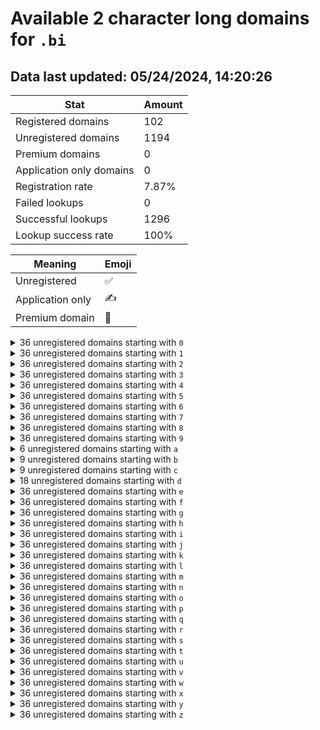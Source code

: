 # Available 2 character long domains for `.bi`

## Data last updated: 05/24/2024, 14:20:26

|Stat|Amount|
|--|--|
|Registered domains|102|
|Unregistered domains|1194|
|Premium domains|0|
|Application only domains|0|
|Registration rate|7.87%|
|Failed lookups|0|
|Successful lookups|1296|
|Lookup success rate|100%|


|Meaning|Emoji|
|--|--|
|Unregistered|:white_check_mark:|
|Application only|:writing_hand:|
|Premium domain|:gem:|

<details>
<summary>36 unregistered domains starting with <bold><code>0</code></bold></summary>

|Type|Domain|
|--|--|
|:white_check_mark:|`00.bi`|
|:white_check_mark:|`01.bi`|
|:white_check_mark:|`02.bi`|
|:white_check_mark:|`03.bi`|
|:white_check_mark:|`04.bi`|
|:white_check_mark:|`05.bi`|
|:white_check_mark:|`06.bi`|
|:white_check_mark:|`07.bi`|
|:white_check_mark:|`08.bi`|
|:white_check_mark:|`09.bi`|
|:white_check_mark:|`0a.bi`|
|:white_check_mark:|`0b.bi`|
|:white_check_mark:|`0c.bi`|
|:white_check_mark:|`0d.bi`|
|:white_check_mark:|`0e.bi`|
|:white_check_mark:|`0f.bi`|
|:white_check_mark:|`0g.bi`|
|:white_check_mark:|`0h.bi`|
|:white_check_mark:|`0i.bi`|
|:white_check_mark:|`0j.bi`|
|:white_check_mark:|`0k.bi`|
|:white_check_mark:|`0l.bi`|
|:white_check_mark:|`0m.bi`|
|:white_check_mark:|`0n.bi`|
|:white_check_mark:|`0o.bi`|
|:white_check_mark:|`0p.bi`|
|:white_check_mark:|`0q.bi`|
|:white_check_mark:|`0r.bi`|
|:white_check_mark:|`0s.bi`|
|:white_check_mark:|`0t.bi`|
|:white_check_mark:|`0u.bi`|
|:white_check_mark:|`0v.bi`|
|:white_check_mark:|`0w.bi`|
|:white_check_mark:|`0x.bi`|
|:white_check_mark:|`0y.bi`|
|:white_check_mark:|`0z.bi`|
</details>
<details>
<summary>36 unregistered domains starting with <bold><code>1</code></bold></summary>

|Type|Domain|
|--|--|
|:white_check_mark:|`10.bi`|
|:white_check_mark:|`11.bi`|
|:white_check_mark:|`12.bi`|
|:white_check_mark:|`13.bi`|
|:white_check_mark:|`14.bi`|
|:white_check_mark:|`15.bi`|
|:white_check_mark:|`16.bi`|
|:white_check_mark:|`17.bi`|
|:white_check_mark:|`18.bi`|
|:white_check_mark:|`19.bi`|
|:white_check_mark:|`1a.bi`|
|:white_check_mark:|`1b.bi`|
|:white_check_mark:|`1c.bi`|
|:white_check_mark:|`1d.bi`|
|:white_check_mark:|`1e.bi`|
|:white_check_mark:|`1f.bi`|
|:white_check_mark:|`1g.bi`|
|:white_check_mark:|`1h.bi`|
|:white_check_mark:|`1i.bi`|
|:white_check_mark:|`1j.bi`|
|:white_check_mark:|`1k.bi`|
|:white_check_mark:|`1l.bi`|
|:white_check_mark:|`1m.bi`|
|:white_check_mark:|`1n.bi`|
|:white_check_mark:|`1o.bi`|
|:white_check_mark:|`1p.bi`|
|:white_check_mark:|`1q.bi`|
|:white_check_mark:|`1r.bi`|
|:white_check_mark:|`1s.bi`|
|:white_check_mark:|`1t.bi`|
|:white_check_mark:|`1u.bi`|
|:white_check_mark:|`1v.bi`|
|:white_check_mark:|`1w.bi`|
|:white_check_mark:|`1x.bi`|
|:white_check_mark:|`1y.bi`|
|:white_check_mark:|`1z.bi`|
</details>
<details>
<summary>36 unregistered domains starting with <bold><code>2</code></bold></summary>

|Type|Domain|
|--|--|
|:white_check_mark:|`20.bi`|
|:white_check_mark:|`21.bi`|
|:white_check_mark:|`22.bi`|
|:white_check_mark:|`23.bi`|
|:white_check_mark:|`24.bi`|
|:white_check_mark:|`25.bi`|
|:white_check_mark:|`26.bi`|
|:white_check_mark:|`27.bi`|
|:white_check_mark:|`28.bi`|
|:white_check_mark:|`29.bi`|
|:white_check_mark:|`2a.bi`|
|:white_check_mark:|`2b.bi`|
|:white_check_mark:|`2c.bi`|
|:white_check_mark:|`2d.bi`|
|:white_check_mark:|`2e.bi`|
|:white_check_mark:|`2f.bi`|
|:white_check_mark:|`2g.bi`|
|:white_check_mark:|`2h.bi`|
|:white_check_mark:|`2i.bi`|
|:white_check_mark:|`2j.bi`|
|:white_check_mark:|`2k.bi`|
|:white_check_mark:|`2l.bi`|
|:white_check_mark:|`2m.bi`|
|:white_check_mark:|`2n.bi`|
|:white_check_mark:|`2o.bi`|
|:white_check_mark:|`2p.bi`|
|:white_check_mark:|`2q.bi`|
|:white_check_mark:|`2r.bi`|
|:white_check_mark:|`2s.bi`|
|:white_check_mark:|`2t.bi`|
|:white_check_mark:|`2u.bi`|
|:white_check_mark:|`2v.bi`|
|:white_check_mark:|`2w.bi`|
|:white_check_mark:|`2x.bi`|
|:white_check_mark:|`2y.bi`|
|:white_check_mark:|`2z.bi`|
</details>
<details>
<summary>36 unregistered domains starting with <bold><code>3</code></bold></summary>

|Type|Domain|
|--|--|
|:white_check_mark:|`30.bi`|
|:white_check_mark:|`31.bi`|
|:white_check_mark:|`32.bi`|
|:white_check_mark:|`33.bi`|
|:white_check_mark:|`34.bi`|
|:white_check_mark:|`35.bi`|
|:white_check_mark:|`36.bi`|
|:white_check_mark:|`37.bi`|
|:white_check_mark:|`38.bi`|
|:white_check_mark:|`39.bi`|
|:white_check_mark:|`3a.bi`|
|:white_check_mark:|`3b.bi`|
|:white_check_mark:|`3c.bi`|
|:white_check_mark:|`3d.bi`|
|:white_check_mark:|`3e.bi`|
|:white_check_mark:|`3f.bi`|
|:white_check_mark:|`3g.bi`|
|:white_check_mark:|`3h.bi`|
|:white_check_mark:|`3i.bi`|
|:white_check_mark:|`3j.bi`|
|:white_check_mark:|`3k.bi`|
|:white_check_mark:|`3l.bi`|
|:white_check_mark:|`3m.bi`|
|:white_check_mark:|`3n.bi`|
|:white_check_mark:|`3o.bi`|
|:white_check_mark:|`3p.bi`|
|:white_check_mark:|`3q.bi`|
|:white_check_mark:|`3r.bi`|
|:white_check_mark:|`3s.bi`|
|:white_check_mark:|`3t.bi`|
|:white_check_mark:|`3u.bi`|
|:white_check_mark:|`3v.bi`|
|:white_check_mark:|`3w.bi`|
|:white_check_mark:|`3x.bi`|
|:white_check_mark:|`3y.bi`|
|:white_check_mark:|`3z.bi`|
</details>
<details>
<summary>36 unregistered domains starting with <bold><code>4</code></bold></summary>

|Type|Domain|
|--|--|
|:white_check_mark:|`40.bi`|
|:white_check_mark:|`41.bi`|
|:white_check_mark:|`42.bi`|
|:white_check_mark:|`43.bi`|
|:white_check_mark:|`44.bi`|
|:white_check_mark:|`45.bi`|
|:white_check_mark:|`46.bi`|
|:white_check_mark:|`47.bi`|
|:white_check_mark:|`48.bi`|
|:white_check_mark:|`49.bi`|
|:white_check_mark:|`4a.bi`|
|:white_check_mark:|`4b.bi`|
|:white_check_mark:|`4c.bi`|
|:white_check_mark:|`4d.bi`|
|:white_check_mark:|`4e.bi`|
|:white_check_mark:|`4f.bi`|
|:white_check_mark:|`4g.bi`|
|:white_check_mark:|`4h.bi`|
|:white_check_mark:|`4i.bi`|
|:white_check_mark:|`4j.bi`|
|:white_check_mark:|`4k.bi`|
|:white_check_mark:|`4l.bi`|
|:white_check_mark:|`4m.bi`|
|:white_check_mark:|`4n.bi`|
|:white_check_mark:|`4o.bi`|
|:white_check_mark:|`4p.bi`|
|:white_check_mark:|`4q.bi`|
|:white_check_mark:|`4r.bi`|
|:white_check_mark:|`4s.bi`|
|:white_check_mark:|`4t.bi`|
|:white_check_mark:|`4u.bi`|
|:white_check_mark:|`4v.bi`|
|:white_check_mark:|`4w.bi`|
|:white_check_mark:|`4x.bi`|
|:white_check_mark:|`4y.bi`|
|:white_check_mark:|`4z.bi`|
</details>
<details>
<summary>36 unregistered domains starting with <bold><code>5</code></bold></summary>

|Type|Domain|
|--|--|
|:white_check_mark:|`50.bi`|
|:white_check_mark:|`51.bi`|
|:white_check_mark:|`52.bi`|
|:white_check_mark:|`53.bi`|
|:white_check_mark:|`54.bi`|
|:white_check_mark:|`55.bi`|
|:white_check_mark:|`56.bi`|
|:white_check_mark:|`57.bi`|
|:white_check_mark:|`58.bi`|
|:white_check_mark:|`59.bi`|
|:white_check_mark:|`5a.bi`|
|:white_check_mark:|`5b.bi`|
|:white_check_mark:|`5c.bi`|
|:white_check_mark:|`5d.bi`|
|:white_check_mark:|`5e.bi`|
|:white_check_mark:|`5f.bi`|
|:white_check_mark:|`5g.bi`|
|:white_check_mark:|`5h.bi`|
|:white_check_mark:|`5i.bi`|
|:white_check_mark:|`5j.bi`|
|:white_check_mark:|`5k.bi`|
|:white_check_mark:|`5l.bi`|
|:white_check_mark:|`5m.bi`|
|:white_check_mark:|`5n.bi`|
|:white_check_mark:|`5o.bi`|
|:white_check_mark:|`5p.bi`|
|:white_check_mark:|`5q.bi`|
|:white_check_mark:|`5r.bi`|
|:white_check_mark:|`5s.bi`|
|:white_check_mark:|`5t.bi`|
|:white_check_mark:|`5u.bi`|
|:white_check_mark:|`5v.bi`|
|:white_check_mark:|`5w.bi`|
|:white_check_mark:|`5x.bi`|
|:white_check_mark:|`5y.bi`|
|:white_check_mark:|`5z.bi`|
</details>
<details>
<summary>36 unregistered domains starting with <bold><code>6</code></bold></summary>

|Type|Domain|
|--|--|
|:white_check_mark:|`60.bi`|
|:white_check_mark:|`61.bi`|
|:white_check_mark:|`62.bi`|
|:white_check_mark:|`63.bi`|
|:white_check_mark:|`64.bi`|
|:white_check_mark:|`65.bi`|
|:white_check_mark:|`66.bi`|
|:white_check_mark:|`67.bi`|
|:white_check_mark:|`68.bi`|
|:white_check_mark:|`69.bi`|
|:white_check_mark:|`6a.bi`|
|:white_check_mark:|`6b.bi`|
|:white_check_mark:|`6c.bi`|
|:white_check_mark:|`6d.bi`|
|:white_check_mark:|`6e.bi`|
|:white_check_mark:|`6f.bi`|
|:white_check_mark:|`6g.bi`|
|:white_check_mark:|`6h.bi`|
|:white_check_mark:|`6i.bi`|
|:white_check_mark:|`6j.bi`|
|:white_check_mark:|`6k.bi`|
|:white_check_mark:|`6l.bi`|
|:white_check_mark:|`6m.bi`|
|:white_check_mark:|`6n.bi`|
|:white_check_mark:|`6o.bi`|
|:white_check_mark:|`6p.bi`|
|:white_check_mark:|`6q.bi`|
|:white_check_mark:|`6r.bi`|
|:white_check_mark:|`6s.bi`|
|:white_check_mark:|`6t.bi`|
|:white_check_mark:|`6u.bi`|
|:white_check_mark:|`6v.bi`|
|:white_check_mark:|`6w.bi`|
|:white_check_mark:|`6x.bi`|
|:white_check_mark:|`6y.bi`|
|:white_check_mark:|`6z.bi`|
</details>
<details>
<summary>36 unregistered domains starting with <bold><code>7</code></bold></summary>

|Type|Domain|
|--|--|
|:white_check_mark:|`70.bi`|
|:white_check_mark:|`71.bi`|
|:white_check_mark:|`72.bi`|
|:white_check_mark:|`73.bi`|
|:white_check_mark:|`74.bi`|
|:white_check_mark:|`75.bi`|
|:white_check_mark:|`76.bi`|
|:white_check_mark:|`77.bi`|
|:white_check_mark:|`78.bi`|
|:white_check_mark:|`79.bi`|
|:white_check_mark:|`7a.bi`|
|:white_check_mark:|`7b.bi`|
|:white_check_mark:|`7c.bi`|
|:white_check_mark:|`7d.bi`|
|:white_check_mark:|`7e.bi`|
|:white_check_mark:|`7f.bi`|
|:white_check_mark:|`7g.bi`|
|:white_check_mark:|`7h.bi`|
|:white_check_mark:|`7i.bi`|
|:white_check_mark:|`7j.bi`|
|:white_check_mark:|`7k.bi`|
|:white_check_mark:|`7l.bi`|
|:white_check_mark:|`7m.bi`|
|:white_check_mark:|`7n.bi`|
|:white_check_mark:|`7o.bi`|
|:white_check_mark:|`7p.bi`|
|:white_check_mark:|`7q.bi`|
|:white_check_mark:|`7r.bi`|
|:white_check_mark:|`7s.bi`|
|:white_check_mark:|`7t.bi`|
|:white_check_mark:|`7u.bi`|
|:white_check_mark:|`7v.bi`|
|:white_check_mark:|`7w.bi`|
|:white_check_mark:|`7x.bi`|
|:white_check_mark:|`7y.bi`|
|:white_check_mark:|`7z.bi`|
</details>
<details>
<summary>36 unregistered domains starting with <bold><code>8</code></bold></summary>

|Type|Domain|
|--|--|
|:white_check_mark:|`80.bi`|
|:white_check_mark:|`81.bi`|
|:white_check_mark:|`82.bi`|
|:white_check_mark:|`83.bi`|
|:white_check_mark:|`84.bi`|
|:white_check_mark:|`85.bi`|
|:white_check_mark:|`86.bi`|
|:white_check_mark:|`87.bi`|
|:white_check_mark:|`88.bi`|
|:white_check_mark:|`89.bi`|
|:white_check_mark:|`8a.bi`|
|:white_check_mark:|`8b.bi`|
|:white_check_mark:|`8c.bi`|
|:white_check_mark:|`8d.bi`|
|:white_check_mark:|`8e.bi`|
|:white_check_mark:|`8f.bi`|
|:white_check_mark:|`8g.bi`|
|:white_check_mark:|`8h.bi`|
|:white_check_mark:|`8i.bi`|
|:white_check_mark:|`8j.bi`|
|:white_check_mark:|`8k.bi`|
|:white_check_mark:|`8l.bi`|
|:white_check_mark:|`8m.bi`|
|:white_check_mark:|`8n.bi`|
|:white_check_mark:|`8o.bi`|
|:white_check_mark:|`8p.bi`|
|:white_check_mark:|`8q.bi`|
|:white_check_mark:|`8r.bi`|
|:white_check_mark:|`8s.bi`|
|:white_check_mark:|`8t.bi`|
|:white_check_mark:|`8u.bi`|
|:white_check_mark:|`8v.bi`|
|:white_check_mark:|`8w.bi`|
|:white_check_mark:|`8x.bi`|
|:white_check_mark:|`8y.bi`|
|:white_check_mark:|`8z.bi`|
</details>
<details>
<summary>36 unregistered domains starting with <bold><code>9</code></bold></summary>

|Type|Domain|
|--|--|
|:white_check_mark:|`90.bi`|
|:white_check_mark:|`91.bi`|
|:white_check_mark:|`92.bi`|
|:white_check_mark:|`93.bi`|
|:white_check_mark:|`94.bi`|
|:white_check_mark:|`95.bi`|
|:white_check_mark:|`96.bi`|
|:white_check_mark:|`97.bi`|
|:white_check_mark:|`98.bi`|
|:white_check_mark:|`99.bi`|
|:white_check_mark:|`9a.bi`|
|:white_check_mark:|`9b.bi`|
|:white_check_mark:|`9c.bi`|
|:white_check_mark:|`9d.bi`|
|:white_check_mark:|`9e.bi`|
|:white_check_mark:|`9f.bi`|
|:white_check_mark:|`9g.bi`|
|:white_check_mark:|`9h.bi`|
|:white_check_mark:|`9i.bi`|
|:white_check_mark:|`9j.bi`|
|:white_check_mark:|`9k.bi`|
|:white_check_mark:|`9l.bi`|
|:white_check_mark:|`9m.bi`|
|:white_check_mark:|`9n.bi`|
|:white_check_mark:|`9o.bi`|
|:white_check_mark:|`9p.bi`|
|:white_check_mark:|`9q.bi`|
|:white_check_mark:|`9r.bi`|
|:white_check_mark:|`9s.bi`|
|:white_check_mark:|`9t.bi`|
|:white_check_mark:|`9u.bi`|
|:white_check_mark:|`9v.bi`|
|:white_check_mark:|`9w.bi`|
|:white_check_mark:|`9x.bi`|
|:white_check_mark:|`9y.bi`|
|:white_check_mark:|`9z.bi`|
</details>
<details>
<summary>6 unregistered domains starting with <bold><code>a</code></bold></summary>

|Type|Domain|
|--|--|
|:white_check_mark:|`ad.bi`|
|:white_check_mark:|`ai.bi`|
|:white_check_mark:|`ap.bi`|
|:white_check_mark:|`ar.bi`|
|:white_check_mark:|`aw.bi`|
|:white_check_mark:|`az.bi`|
</details>
<details>
<summary>9 unregistered domains starting with <bold><code>b</code></bold></summary>

|Type|Domain|
|--|--|
|:white_check_mark:|`b0.bi`|
|:white_check_mark:|`b1.bi`|
|:white_check_mark:|`b2.bi`|
|:white_check_mark:|`b4.bi`|
|:white_check_mark:|`ba.bi`|
|:white_check_mark:|`bf.bi`|
|:white_check_mark:|`bi.bi`|
|:white_check_mark:|`bk.bi`|
|:white_check_mark:|`bm.bi`|
</details>
<details>
<summary>9 unregistered domains starting with <bold><code>c</code></bold></summary>

|Type|Domain|
|--|--|
|:white_check_mark:|`c3.bi`|
|:white_check_mark:|`c5.bi`|
|:white_check_mark:|`ca.bi`|
|:white_check_mark:|`cf.bi`|
|:white_check_mark:|`co.bi`|
|:white_check_mark:|`cp.bi`|
|:white_check_mark:|`cr.bi`|
|:white_check_mark:|`ct.bi`|
|:white_check_mark:|`cw.bi`|
</details>
<details>
<summary>18 unregistered domains starting with <bold><code>d</code></bold></summary>

|Type|Domain|
|--|--|
|:white_check_mark:|`d0.bi`|
|:white_check_mark:|`d1.bi`|
|:white_check_mark:|`d2.bi`|
|:white_check_mark:|`d3.bi`|
|:white_check_mark:|`d4.bi`|
|:white_check_mark:|`d5.bi`|
|:white_check_mark:|`d6.bi`|
|:white_check_mark:|`d7.bi`|
|:white_check_mark:|`d8.bi`|
|:white_check_mark:|`d9.bi`|
|:white_check_mark:|`df.bi`|
|:white_check_mark:|`dg.bi`|
|:white_check_mark:|`dm.bi`|
|:white_check_mark:|`dt.bi`|
|:white_check_mark:|`dw.bi`|
|:white_check_mark:|`dx.bi`|
|:white_check_mark:|`dy.bi`|
|:white_check_mark:|`dz.bi`|
</details>
<details>
<summary>36 unregistered domains starting with <bold><code>e</code></bold></summary>

|Type|Domain|
|--|--|
|:white_check_mark:|`e0.bi`|
|:white_check_mark:|`e1.bi`|
|:white_check_mark:|`e2.bi`|
|:white_check_mark:|`e3.bi`|
|:white_check_mark:|`e4.bi`|
|:white_check_mark:|`e5.bi`|
|:white_check_mark:|`e6.bi`|
|:white_check_mark:|`e7.bi`|
|:white_check_mark:|`e8.bi`|
|:white_check_mark:|`e9.bi`|
|:white_check_mark:|`ea.bi`|
|:white_check_mark:|`eb.bi`|
|:white_check_mark:|`ec.bi`|
|:white_check_mark:|`ed.bi`|
|:white_check_mark:|`ee.bi`|
|:white_check_mark:|`ef.bi`|
|:white_check_mark:|`eg.bi`|
|:white_check_mark:|`eh.bi`|
|:white_check_mark:|`ei.bi`|
|:white_check_mark:|`ej.bi`|
|:white_check_mark:|`ek.bi`|
|:white_check_mark:|`el.bi`|
|:white_check_mark:|`em.bi`|
|:white_check_mark:|`en.bi`|
|:white_check_mark:|`eo.bi`|
|:white_check_mark:|`ep.bi`|
|:white_check_mark:|`eq.bi`|
|:white_check_mark:|`er.bi`|
|:white_check_mark:|`es.bi`|
|:white_check_mark:|`et.bi`|
|:white_check_mark:|`eu.bi`|
|:white_check_mark:|`ev.bi`|
|:white_check_mark:|`ew.bi`|
|:white_check_mark:|`ex.bi`|
|:white_check_mark:|`ey.bi`|
|:white_check_mark:|`ez.bi`|
</details>
<details>
<summary>36 unregistered domains starting with <bold><code>f</code></bold></summary>

|Type|Domain|
|--|--|
|:white_check_mark:|`f0.bi`|
|:white_check_mark:|`f1.bi`|
|:white_check_mark:|`f2.bi`|
|:white_check_mark:|`f3.bi`|
|:white_check_mark:|`f4.bi`|
|:white_check_mark:|`f5.bi`|
|:white_check_mark:|`f6.bi`|
|:white_check_mark:|`f7.bi`|
|:white_check_mark:|`f8.bi`|
|:white_check_mark:|`f9.bi`|
|:white_check_mark:|`fa.bi`|
|:white_check_mark:|`fb.bi`|
|:white_check_mark:|`fc.bi`|
|:white_check_mark:|`fd.bi`|
|:white_check_mark:|`fe.bi`|
|:white_check_mark:|`ff.bi`|
|:white_check_mark:|`fg.bi`|
|:white_check_mark:|`fh.bi`|
|:white_check_mark:|`fi.bi`|
|:white_check_mark:|`fj.bi`|
|:white_check_mark:|`fk.bi`|
|:white_check_mark:|`fl.bi`|
|:white_check_mark:|`fm.bi`|
|:white_check_mark:|`fn.bi`|
|:white_check_mark:|`fo.bi`|
|:white_check_mark:|`fp.bi`|
|:white_check_mark:|`fq.bi`|
|:white_check_mark:|`fr.bi`|
|:white_check_mark:|`fs.bi`|
|:white_check_mark:|`ft.bi`|
|:white_check_mark:|`fu.bi`|
|:white_check_mark:|`fv.bi`|
|:white_check_mark:|`fw.bi`|
|:white_check_mark:|`fx.bi`|
|:white_check_mark:|`fy.bi`|
|:white_check_mark:|`fz.bi`|
</details>
<details>
<summary>36 unregistered domains starting with <bold><code>g</code></bold></summary>

|Type|Domain|
|--|--|
|:white_check_mark:|`g0.bi`|
|:white_check_mark:|`g1.bi`|
|:white_check_mark:|`g2.bi`|
|:white_check_mark:|`g3.bi`|
|:white_check_mark:|`g4.bi`|
|:white_check_mark:|`g5.bi`|
|:white_check_mark:|`g6.bi`|
|:white_check_mark:|`g7.bi`|
|:white_check_mark:|`g8.bi`|
|:white_check_mark:|`g9.bi`|
|:white_check_mark:|`ga.bi`|
|:white_check_mark:|`gb.bi`|
|:white_check_mark:|`gc.bi`|
|:white_check_mark:|`gd.bi`|
|:white_check_mark:|`ge.bi`|
|:white_check_mark:|`gf.bi`|
|:white_check_mark:|`gg.bi`|
|:white_check_mark:|`gh.bi`|
|:white_check_mark:|`gi.bi`|
|:white_check_mark:|`gj.bi`|
|:white_check_mark:|`gk.bi`|
|:white_check_mark:|`gl.bi`|
|:white_check_mark:|`gm.bi`|
|:white_check_mark:|`gn.bi`|
|:white_check_mark:|`go.bi`|
|:white_check_mark:|`gp.bi`|
|:white_check_mark:|`gq.bi`|
|:white_check_mark:|`gr.bi`|
|:white_check_mark:|`gs.bi`|
|:white_check_mark:|`gt.bi`|
|:white_check_mark:|`gu.bi`|
|:white_check_mark:|`gv.bi`|
|:white_check_mark:|`gw.bi`|
|:white_check_mark:|`gx.bi`|
|:white_check_mark:|`gy.bi`|
|:white_check_mark:|`gz.bi`|
</details>
<details>
<summary>36 unregistered domains starting with <bold><code>h</code></bold></summary>

|Type|Domain|
|--|--|
|:white_check_mark:|`h0.bi`|
|:white_check_mark:|`h1.bi`|
|:white_check_mark:|`h2.bi`|
|:white_check_mark:|`h3.bi`|
|:white_check_mark:|`h4.bi`|
|:white_check_mark:|`h5.bi`|
|:white_check_mark:|`h6.bi`|
|:white_check_mark:|`h7.bi`|
|:white_check_mark:|`h8.bi`|
|:white_check_mark:|`h9.bi`|
|:white_check_mark:|`ha.bi`|
|:white_check_mark:|`hb.bi`|
|:white_check_mark:|`hc.bi`|
|:white_check_mark:|`hd.bi`|
|:white_check_mark:|`he.bi`|
|:white_check_mark:|`hf.bi`|
|:white_check_mark:|`hg.bi`|
|:white_check_mark:|`hh.bi`|
|:white_check_mark:|`hi.bi`|
|:white_check_mark:|`hj.bi`|
|:white_check_mark:|`hk.bi`|
|:white_check_mark:|`hl.bi`|
|:white_check_mark:|`hm.bi`|
|:white_check_mark:|`hn.bi`|
|:white_check_mark:|`ho.bi`|
|:white_check_mark:|`hp.bi`|
|:white_check_mark:|`hq.bi`|
|:white_check_mark:|`hr.bi`|
|:white_check_mark:|`hs.bi`|
|:white_check_mark:|`ht.bi`|
|:white_check_mark:|`hu.bi`|
|:white_check_mark:|`hv.bi`|
|:white_check_mark:|`hw.bi`|
|:white_check_mark:|`hx.bi`|
|:white_check_mark:|`hy.bi`|
|:white_check_mark:|`hz.bi`|
</details>
<details>
<summary>36 unregistered domains starting with <bold><code>i</code></bold></summary>

|Type|Domain|
|--|--|
|:white_check_mark:|`i0.bi`|
|:white_check_mark:|`i1.bi`|
|:white_check_mark:|`i2.bi`|
|:white_check_mark:|`i3.bi`|
|:white_check_mark:|`i4.bi`|
|:white_check_mark:|`i5.bi`|
|:white_check_mark:|`i6.bi`|
|:white_check_mark:|`i7.bi`|
|:white_check_mark:|`i8.bi`|
|:white_check_mark:|`i9.bi`|
|:white_check_mark:|`ia.bi`|
|:white_check_mark:|`ib.bi`|
|:white_check_mark:|`ic.bi`|
|:white_check_mark:|`id.bi`|
|:white_check_mark:|`ie.bi`|
|:white_check_mark:|`if.bi`|
|:white_check_mark:|`ig.bi`|
|:white_check_mark:|`ih.bi`|
|:white_check_mark:|`ii.bi`|
|:white_check_mark:|`ij.bi`|
|:white_check_mark:|`ik.bi`|
|:white_check_mark:|`il.bi`|
|:white_check_mark:|`im.bi`|
|:white_check_mark:|`in.bi`|
|:white_check_mark:|`io.bi`|
|:white_check_mark:|`ip.bi`|
|:white_check_mark:|`iq.bi`|
|:white_check_mark:|`ir.bi`|
|:white_check_mark:|`is.bi`|
|:white_check_mark:|`it.bi`|
|:white_check_mark:|`iu.bi`|
|:white_check_mark:|`iv.bi`|
|:white_check_mark:|`iw.bi`|
|:white_check_mark:|`ix.bi`|
|:white_check_mark:|`iy.bi`|
|:white_check_mark:|`iz.bi`|
</details>
<details>
<summary>36 unregistered domains starting with <bold><code>j</code></bold></summary>

|Type|Domain|
|--|--|
|:white_check_mark:|`j0.bi`|
|:white_check_mark:|`j1.bi`|
|:white_check_mark:|`j2.bi`|
|:white_check_mark:|`j3.bi`|
|:white_check_mark:|`j4.bi`|
|:white_check_mark:|`j5.bi`|
|:white_check_mark:|`j6.bi`|
|:white_check_mark:|`j7.bi`|
|:white_check_mark:|`j8.bi`|
|:white_check_mark:|`j9.bi`|
|:white_check_mark:|`ja.bi`|
|:white_check_mark:|`jb.bi`|
|:white_check_mark:|`jc.bi`|
|:white_check_mark:|`jd.bi`|
|:white_check_mark:|`je.bi`|
|:white_check_mark:|`jf.bi`|
|:white_check_mark:|`jg.bi`|
|:white_check_mark:|`jh.bi`|
|:white_check_mark:|`ji.bi`|
|:white_check_mark:|`jj.bi`|
|:white_check_mark:|`jk.bi`|
|:white_check_mark:|`jl.bi`|
|:white_check_mark:|`jm.bi`|
|:white_check_mark:|`jn.bi`|
|:white_check_mark:|`jo.bi`|
|:white_check_mark:|`jp.bi`|
|:white_check_mark:|`jq.bi`|
|:white_check_mark:|`jr.bi`|
|:white_check_mark:|`js.bi`|
|:white_check_mark:|`jt.bi`|
|:white_check_mark:|`ju.bi`|
|:white_check_mark:|`jv.bi`|
|:white_check_mark:|`jw.bi`|
|:white_check_mark:|`jx.bi`|
|:white_check_mark:|`jy.bi`|
|:white_check_mark:|`jz.bi`|
</details>
<details>
<summary>36 unregistered domains starting with <bold><code>k</code></bold></summary>

|Type|Domain|
|--|--|
|:white_check_mark:|`k0.bi`|
|:white_check_mark:|`k1.bi`|
|:white_check_mark:|`k2.bi`|
|:white_check_mark:|`k3.bi`|
|:white_check_mark:|`k4.bi`|
|:white_check_mark:|`k5.bi`|
|:white_check_mark:|`k6.bi`|
|:white_check_mark:|`k7.bi`|
|:white_check_mark:|`k8.bi`|
|:white_check_mark:|`k9.bi`|
|:white_check_mark:|`ka.bi`|
|:white_check_mark:|`kb.bi`|
|:white_check_mark:|`kc.bi`|
|:white_check_mark:|`kd.bi`|
|:white_check_mark:|`ke.bi`|
|:white_check_mark:|`kf.bi`|
|:white_check_mark:|`kg.bi`|
|:white_check_mark:|`kh.bi`|
|:white_check_mark:|`ki.bi`|
|:white_check_mark:|`kj.bi`|
|:white_check_mark:|`kk.bi`|
|:white_check_mark:|`kl.bi`|
|:white_check_mark:|`km.bi`|
|:white_check_mark:|`kn.bi`|
|:white_check_mark:|`ko.bi`|
|:white_check_mark:|`kp.bi`|
|:white_check_mark:|`kq.bi`|
|:white_check_mark:|`kr.bi`|
|:white_check_mark:|`ks.bi`|
|:white_check_mark:|`kt.bi`|
|:white_check_mark:|`ku.bi`|
|:white_check_mark:|`kv.bi`|
|:white_check_mark:|`kw.bi`|
|:white_check_mark:|`kx.bi`|
|:white_check_mark:|`ky.bi`|
|:white_check_mark:|`kz.bi`|
</details>
<details>
<summary>36 unregistered domains starting with <bold><code>l</code></bold></summary>

|Type|Domain|
|--|--|
|:white_check_mark:|`l0.bi`|
|:white_check_mark:|`l1.bi`|
|:white_check_mark:|`l2.bi`|
|:white_check_mark:|`l3.bi`|
|:white_check_mark:|`l4.bi`|
|:white_check_mark:|`l5.bi`|
|:white_check_mark:|`l6.bi`|
|:white_check_mark:|`l7.bi`|
|:white_check_mark:|`l8.bi`|
|:white_check_mark:|`l9.bi`|
|:white_check_mark:|`la.bi`|
|:white_check_mark:|`lb.bi`|
|:white_check_mark:|`lc.bi`|
|:white_check_mark:|`ld.bi`|
|:white_check_mark:|`le.bi`|
|:white_check_mark:|`lf.bi`|
|:white_check_mark:|`lg.bi`|
|:white_check_mark:|`lh.bi`|
|:white_check_mark:|`li.bi`|
|:white_check_mark:|`lj.bi`|
|:white_check_mark:|`lk.bi`|
|:white_check_mark:|`ll.bi`|
|:white_check_mark:|`lm.bi`|
|:white_check_mark:|`ln.bi`|
|:white_check_mark:|`lo.bi`|
|:white_check_mark:|`lp.bi`|
|:white_check_mark:|`lq.bi`|
|:white_check_mark:|`lr.bi`|
|:white_check_mark:|`ls.bi`|
|:white_check_mark:|`lt.bi`|
|:white_check_mark:|`lu.bi`|
|:white_check_mark:|`lv.bi`|
|:white_check_mark:|`lw.bi`|
|:white_check_mark:|`lx.bi`|
|:white_check_mark:|`ly.bi`|
|:white_check_mark:|`lz.bi`|
</details>
<details>
<summary>36 unregistered domains starting with <bold><code>m</code></bold></summary>

|Type|Domain|
|--|--|
|:white_check_mark:|`m0.bi`|
|:white_check_mark:|`m1.bi`|
|:white_check_mark:|`m2.bi`|
|:white_check_mark:|`m3.bi`|
|:white_check_mark:|`m4.bi`|
|:white_check_mark:|`m5.bi`|
|:white_check_mark:|`m6.bi`|
|:white_check_mark:|`m7.bi`|
|:white_check_mark:|`m8.bi`|
|:white_check_mark:|`m9.bi`|
|:white_check_mark:|`ma.bi`|
|:white_check_mark:|`mb.bi`|
|:white_check_mark:|`mc.bi`|
|:white_check_mark:|`md.bi`|
|:white_check_mark:|`me.bi`|
|:white_check_mark:|`mf.bi`|
|:white_check_mark:|`mg.bi`|
|:white_check_mark:|`mh.bi`|
|:white_check_mark:|`mi.bi`|
|:white_check_mark:|`mj.bi`|
|:white_check_mark:|`mk.bi`|
|:white_check_mark:|`ml.bi`|
|:white_check_mark:|`mm.bi`|
|:white_check_mark:|`mn.bi`|
|:white_check_mark:|`mo.bi`|
|:white_check_mark:|`mp.bi`|
|:white_check_mark:|`mq.bi`|
|:white_check_mark:|`mr.bi`|
|:white_check_mark:|`ms.bi`|
|:white_check_mark:|`mt.bi`|
|:white_check_mark:|`mu.bi`|
|:white_check_mark:|`mv.bi`|
|:white_check_mark:|`mw.bi`|
|:white_check_mark:|`mx.bi`|
|:white_check_mark:|`my.bi`|
|:white_check_mark:|`mz.bi`|
</details>
<details>
<summary>36 unregistered domains starting with <bold><code>n</code></bold></summary>

|Type|Domain|
|--|--|
|:white_check_mark:|`n0.bi`|
|:white_check_mark:|`n1.bi`|
|:white_check_mark:|`n2.bi`|
|:white_check_mark:|`n3.bi`|
|:white_check_mark:|`n4.bi`|
|:white_check_mark:|`n5.bi`|
|:white_check_mark:|`n6.bi`|
|:white_check_mark:|`n7.bi`|
|:white_check_mark:|`n8.bi`|
|:white_check_mark:|`n9.bi`|
|:white_check_mark:|`na.bi`|
|:white_check_mark:|`nb.bi`|
|:white_check_mark:|`nc.bi`|
|:white_check_mark:|`nd.bi`|
|:white_check_mark:|`ne.bi`|
|:white_check_mark:|`nf.bi`|
|:white_check_mark:|`ng.bi`|
|:white_check_mark:|`nh.bi`|
|:white_check_mark:|`ni.bi`|
|:white_check_mark:|`nj.bi`|
|:white_check_mark:|`nk.bi`|
|:white_check_mark:|`nl.bi`|
|:white_check_mark:|`nm.bi`|
|:white_check_mark:|`nn.bi`|
|:white_check_mark:|`no.bi`|
|:white_check_mark:|`np.bi`|
|:white_check_mark:|`nq.bi`|
|:white_check_mark:|`nr.bi`|
|:white_check_mark:|`ns.bi`|
|:white_check_mark:|`nt.bi`|
|:white_check_mark:|`nu.bi`|
|:white_check_mark:|`nv.bi`|
|:white_check_mark:|`nw.bi`|
|:white_check_mark:|`nx.bi`|
|:white_check_mark:|`ny.bi`|
|:white_check_mark:|`nz.bi`|
</details>
<details>
<summary>36 unregistered domains starting with <bold><code>o</code></bold></summary>

|Type|Domain|
|--|--|
|:white_check_mark:|`o0.bi`|
|:white_check_mark:|`o1.bi`|
|:white_check_mark:|`o2.bi`|
|:white_check_mark:|`o3.bi`|
|:white_check_mark:|`o4.bi`|
|:white_check_mark:|`o5.bi`|
|:white_check_mark:|`o6.bi`|
|:white_check_mark:|`o7.bi`|
|:white_check_mark:|`o8.bi`|
|:white_check_mark:|`o9.bi`|
|:white_check_mark:|`oa.bi`|
|:white_check_mark:|`ob.bi`|
|:white_check_mark:|`oc.bi`|
|:white_check_mark:|`od.bi`|
|:white_check_mark:|`oe.bi`|
|:white_check_mark:|`of.bi`|
|:white_check_mark:|`og.bi`|
|:white_check_mark:|`oh.bi`|
|:white_check_mark:|`oi.bi`|
|:white_check_mark:|`oj.bi`|
|:white_check_mark:|`ok.bi`|
|:white_check_mark:|`ol.bi`|
|:white_check_mark:|`om.bi`|
|:white_check_mark:|`on.bi`|
|:white_check_mark:|`oo.bi`|
|:white_check_mark:|`op.bi`|
|:white_check_mark:|`oq.bi`|
|:white_check_mark:|`or.bi`|
|:white_check_mark:|`os.bi`|
|:white_check_mark:|`ot.bi`|
|:white_check_mark:|`ou.bi`|
|:white_check_mark:|`ov.bi`|
|:white_check_mark:|`ow.bi`|
|:white_check_mark:|`ox.bi`|
|:white_check_mark:|`oy.bi`|
|:white_check_mark:|`oz.bi`|
</details>
<details>
<summary>36 unregistered domains starting with <bold><code>p</code></bold></summary>

|Type|Domain|
|--|--|
|:white_check_mark:|`p0.bi`|
|:white_check_mark:|`p1.bi`|
|:white_check_mark:|`p2.bi`|
|:white_check_mark:|`p3.bi`|
|:white_check_mark:|`p4.bi`|
|:white_check_mark:|`p5.bi`|
|:white_check_mark:|`p6.bi`|
|:white_check_mark:|`p7.bi`|
|:white_check_mark:|`p8.bi`|
|:white_check_mark:|`p9.bi`|
|:white_check_mark:|`pa.bi`|
|:white_check_mark:|`pb.bi`|
|:white_check_mark:|`pc.bi`|
|:white_check_mark:|`pd.bi`|
|:white_check_mark:|`pe.bi`|
|:white_check_mark:|`pf.bi`|
|:white_check_mark:|`pg.bi`|
|:white_check_mark:|`ph.bi`|
|:white_check_mark:|`pi.bi`|
|:white_check_mark:|`pj.bi`|
|:white_check_mark:|`pk.bi`|
|:white_check_mark:|`pl.bi`|
|:white_check_mark:|`pm.bi`|
|:white_check_mark:|`pn.bi`|
|:white_check_mark:|`po.bi`|
|:white_check_mark:|`pp.bi`|
|:white_check_mark:|`pq.bi`|
|:white_check_mark:|`pr.bi`|
|:white_check_mark:|`ps.bi`|
|:white_check_mark:|`pt.bi`|
|:white_check_mark:|`pu.bi`|
|:white_check_mark:|`pv.bi`|
|:white_check_mark:|`pw.bi`|
|:white_check_mark:|`px.bi`|
|:white_check_mark:|`py.bi`|
|:white_check_mark:|`pz.bi`|
</details>
<details>
<summary>36 unregistered domains starting with <bold><code>q</code></bold></summary>

|Type|Domain|
|--|--|
|:white_check_mark:|`q0.bi`|
|:white_check_mark:|`q1.bi`|
|:white_check_mark:|`q2.bi`|
|:white_check_mark:|`q3.bi`|
|:white_check_mark:|`q4.bi`|
|:white_check_mark:|`q5.bi`|
|:white_check_mark:|`q6.bi`|
|:white_check_mark:|`q7.bi`|
|:white_check_mark:|`q8.bi`|
|:white_check_mark:|`q9.bi`|
|:white_check_mark:|`qa.bi`|
|:white_check_mark:|`qb.bi`|
|:white_check_mark:|`qc.bi`|
|:white_check_mark:|`qd.bi`|
|:white_check_mark:|`qe.bi`|
|:white_check_mark:|`qf.bi`|
|:white_check_mark:|`qg.bi`|
|:white_check_mark:|`qh.bi`|
|:white_check_mark:|`qi.bi`|
|:white_check_mark:|`qj.bi`|
|:white_check_mark:|`qk.bi`|
|:white_check_mark:|`ql.bi`|
|:white_check_mark:|`qm.bi`|
|:white_check_mark:|`qn.bi`|
|:white_check_mark:|`qo.bi`|
|:white_check_mark:|`qp.bi`|
|:white_check_mark:|`qq.bi`|
|:white_check_mark:|`qr.bi`|
|:white_check_mark:|`qs.bi`|
|:white_check_mark:|`qt.bi`|
|:white_check_mark:|`qu.bi`|
|:white_check_mark:|`qv.bi`|
|:white_check_mark:|`qw.bi`|
|:white_check_mark:|`qx.bi`|
|:white_check_mark:|`qy.bi`|
|:white_check_mark:|`qz.bi`|
</details>
<details>
<summary>36 unregistered domains starting with <bold><code>r</code></bold></summary>

|Type|Domain|
|--|--|
|:white_check_mark:|`r0.bi`|
|:white_check_mark:|`r1.bi`|
|:white_check_mark:|`r2.bi`|
|:white_check_mark:|`r3.bi`|
|:white_check_mark:|`r4.bi`|
|:white_check_mark:|`r5.bi`|
|:white_check_mark:|`r6.bi`|
|:white_check_mark:|`r7.bi`|
|:white_check_mark:|`r8.bi`|
|:white_check_mark:|`r9.bi`|
|:white_check_mark:|`ra.bi`|
|:white_check_mark:|`rb.bi`|
|:white_check_mark:|`rc.bi`|
|:white_check_mark:|`rd.bi`|
|:white_check_mark:|`re.bi`|
|:white_check_mark:|`rf.bi`|
|:white_check_mark:|`rg.bi`|
|:white_check_mark:|`rh.bi`|
|:white_check_mark:|`ri.bi`|
|:white_check_mark:|`rj.bi`|
|:white_check_mark:|`rk.bi`|
|:white_check_mark:|`rl.bi`|
|:white_check_mark:|`rm.bi`|
|:white_check_mark:|`rn.bi`|
|:white_check_mark:|`ro.bi`|
|:white_check_mark:|`rp.bi`|
|:white_check_mark:|`rq.bi`|
|:white_check_mark:|`rr.bi`|
|:white_check_mark:|`rs.bi`|
|:white_check_mark:|`rt.bi`|
|:white_check_mark:|`ru.bi`|
|:white_check_mark:|`rv.bi`|
|:white_check_mark:|`rw.bi`|
|:white_check_mark:|`rx.bi`|
|:white_check_mark:|`ry.bi`|
|:white_check_mark:|`rz.bi`|
</details>
<details>
<summary>36 unregistered domains starting with <bold><code>s</code></bold></summary>

|Type|Domain|
|--|--|
|:white_check_mark:|`s0.bi`|
|:white_check_mark:|`s1.bi`|
|:white_check_mark:|`s2.bi`|
|:white_check_mark:|`s3.bi`|
|:white_check_mark:|`s4.bi`|
|:white_check_mark:|`s5.bi`|
|:white_check_mark:|`s6.bi`|
|:white_check_mark:|`s7.bi`|
|:white_check_mark:|`s8.bi`|
|:white_check_mark:|`s9.bi`|
|:white_check_mark:|`sa.bi`|
|:white_check_mark:|`sb.bi`|
|:white_check_mark:|`sc.bi`|
|:white_check_mark:|`sd.bi`|
|:white_check_mark:|`se.bi`|
|:white_check_mark:|`sf.bi`|
|:white_check_mark:|`sg.bi`|
|:white_check_mark:|`sh.bi`|
|:white_check_mark:|`si.bi`|
|:white_check_mark:|`sj.bi`|
|:white_check_mark:|`sk.bi`|
|:white_check_mark:|`sl.bi`|
|:white_check_mark:|`sm.bi`|
|:white_check_mark:|`sn.bi`|
|:white_check_mark:|`so.bi`|
|:white_check_mark:|`sp.bi`|
|:white_check_mark:|`sq.bi`|
|:white_check_mark:|`sr.bi`|
|:white_check_mark:|`ss.bi`|
|:white_check_mark:|`st.bi`|
|:white_check_mark:|`su.bi`|
|:white_check_mark:|`sv.bi`|
|:white_check_mark:|`sw.bi`|
|:white_check_mark:|`sx.bi`|
|:white_check_mark:|`sy.bi`|
|:white_check_mark:|`sz.bi`|
</details>
<details>
<summary>36 unregistered domains starting with <bold><code>t</code></bold></summary>

|Type|Domain|
|--|--|
|:white_check_mark:|`t0.bi`|
|:white_check_mark:|`t1.bi`|
|:white_check_mark:|`t2.bi`|
|:white_check_mark:|`t3.bi`|
|:white_check_mark:|`t4.bi`|
|:white_check_mark:|`t5.bi`|
|:white_check_mark:|`t6.bi`|
|:white_check_mark:|`t7.bi`|
|:white_check_mark:|`t8.bi`|
|:white_check_mark:|`t9.bi`|
|:white_check_mark:|`ta.bi`|
|:white_check_mark:|`tb.bi`|
|:white_check_mark:|`tc.bi`|
|:white_check_mark:|`td.bi`|
|:white_check_mark:|`te.bi`|
|:white_check_mark:|`tf.bi`|
|:white_check_mark:|`tg.bi`|
|:white_check_mark:|`th.bi`|
|:white_check_mark:|`ti.bi`|
|:white_check_mark:|`tj.bi`|
|:white_check_mark:|`tk.bi`|
|:white_check_mark:|`tl.bi`|
|:white_check_mark:|`tm.bi`|
|:white_check_mark:|`tn.bi`|
|:white_check_mark:|`to.bi`|
|:white_check_mark:|`tp.bi`|
|:white_check_mark:|`tq.bi`|
|:white_check_mark:|`tr.bi`|
|:white_check_mark:|`ts.bi`|
|:white_check_mark:|`tt.bi`|
|:white_check_mark:|`tu.bi`|
|:white_check_mark:|`tv.bi`|
|:white_check_mark:|`tw.bi`|
|:white_check_mark:|`tx.bi`|
|:white_check_mark:|`ty.bi`|
|:white_check_mark:|`tz.bi`|
</details>
<details>
<summary>36 unregistered domains starting with <bold><code>u</code></bold></summary>

|Type|Domain|
|--|--|
|:white_check_mark:|`u0.bi`|
|:white_check_mark:|`u1.bi`|
|:white_check_mark:|`u2.bi`|
|:white_check_mark:|`u3.bi`|
|:white_check_mark:|`u4.bi`|
|:white_check_mark:|`u5.bi`|
|:white_check_mark:|`u6.bi`|
|:white_check_mark:|`u7.bi`|
|:white_check_mark:|`u8.bi`|
|:white_check_mark:|`u9.bi`|
|:white_check_mark:|`ua.bi`|
|:white_check_mark:|`ub.bi`|
|:white_check_mark:|`uc.bi`|
|:white_check_mark:|`ud.bi`|
|:white_check_mark:|`ue.bi`|
|:white_check_mark:|`uf.bi`|
|:white_check_mark:|`ug.bi`|
|:white_check_mark:|`uh.bi`|
|:white_check_mark:|`ui.bi`|
|:white_check_mark:|`uj.bi`|
|:white_check_mark:|`uk.bi`|
|:white_check_mark:|`ul.bi`|
|:white_check_mark:|`um.bi`|
|:white_check_mark:|`un.bi`|
|:white_check_mark:|`uo.bi`|
|:white_check_mark:|`up.bi`|
|:white_check_mark:|`uq.bi`|
|:white_check_mark:|`ur.bi`|
|:white_check_mark:|`us.bi`|
|:white_check_mark:|`ut.bi`|
|:white_check_mark:|`uu.bi`|
|:white_check_mark:|`uv.bi`|
|:white_check_mark:|`uw.bi`|
|:white_check_mark:|`ux.bi`|
|:white_check_mark:|`uy.bi`|
|:white_check_mark:|`uz.bi`|
</details>
<details>
<summary>36 unregistered domains starting with <bold><code>v</code></bold></summary>

|Type|Domain|
|--|--|
|:white_check_mark:|`v0.bi`|
|:white_check_mark:|`v1.bi`|
|:white_check_mark:|`v2.bi`|
|:white_check_mark:|`v3.bi`|
|:white_check_mark:|`v4.bi`|
|:white_check_mark:|`v5.bi`|
|:white_check_mark:|`v6.bi`|
|:white_check_mark:|`v7.bi`|
|:white_check_mark:|`v8.bi`|
|:white_check_mark:|`v9.bi`|
|:white_check_mark:|`va.bi`|
|:white_check_mark:|`vb.bi`|
|:white_check_mark:|`vc.bi`|
|:white_check_mark:|`vd.bi`|
|:white_check_mark:|`ve.bi`|
|:white_check_mark:|`vf.bi`|
|:white_check_mark:|`vg.bi`|
|:white_check_mark:|`vh.bi`|
|:white_check_mark:|`vi.bi`|
|:white_check_mark:|`vj.bi`|
|:white_check_mark:|`vk.bi`|
|:white_check_mark:|`vl.bi`|
|:white_check_mark:|`vm.bi`|
|:white_check_mark:|`vn.bi`|
|:white_check_mark:|`vo.bi`|
|:white_check_mark:|`vp.bi`|
|:white_check_mark:|`vq.bi`|
|:white_check_mark:|`vr.bi`|
|:white_check_mark:|`vs.bi`|
|:white_check_mark:|`vt.bi`|
|:white_check_mark:|`vu.bi`|
|:white_check_mark:|`vv.bi`|
|:white_check_mark:|`vw.bi`|
|:white_check_mark:|`vx.bi`|
|:white_check_mark:|`vy.bi`|
|:white_check_mark:|`vz.bi`|
</details>
<details>
<summary>36 unregistered domains starting with <bold><code>w</code></bold></summary>

|Type|Domain|
|--|--|
|:white_check_mark:|`w0.bi`|
|:white_check_mark:|`w1.bi`|
|:white_check_mark:|`w2.bi`|
|:white_check_mark:|`w3.bi`|
|:white_check_mark:|`w4.bi`|
|:white_check_mark:|`w5.bi`|
|:white_check_mark:|`w6.bi`|
|:white_check_mark:|`w7.bi`|
|:white_check_mark:|`w8.bi`|
|:white_check_mark:|`w9.bi`|
|:white_check_mark:|`wa.bi`|
|:white_check_mark:|`wb.bi`|
|:white_check_mark:|`wc.bi`|
|:white_check_mark:|`wd.bi`|
|:white_check_mark:|`we.bi`|
|:white_check_mark:|`wf.bi`|
|:white_check_mark:|`wg.bi`|
|:white_check_mark:|`wh.bi`|
|:white_check_mark:|`wi.bi`|
|:white_check_mark:|`wj.bi`|
|:white_check_mark:|`wk.bi`|
|:white_check_mark:|`wl.bi`|
|:white_check_mark:|`wm.bi`|
|:white_check_mark:|`wn.bi`|
|:white_check_mark:|`wo.bi`|
|:white_check_mark:|`wp.bi`|
|:white_check_mark:|`wq.bi`|
|:white_check_mark:|`wr.bi`|
|:white_check_mark:|`ws.bi`|
|:white_check_mark:|`wt.bi`|
|:white_check_mark:|`wu.bi`|
|:white_check_mark:|`wv.bi`|
|:white_check_mark:|`ww.bi`|
|:white_check_mark:|`wx.bi`|
|:white_check_mark:|`wy.bi`|
|:white_check_mark:|`wz.bi`|
</details>
<details>
<summary>36 unregistered domains starting with <bold><code>x</code></bold></summary>

|Type|Domain|
|--|--|
|:white_check_mark:|`x0.bi`|
|:white_check_mark:|`x1.bi`|
|:white_check_mark:|`x2.bi`|
|:white_check_mark:|`x3.bi`|
|:white_check_mark:|`x4.bi`|
|:white_check_mark:|`x5.bi`|
|:white_check_mark:|`x6.bi`|
|:white_check_mark:|`x7.bi`|
|:white_check_mark:|`x8.bi`|
|:white_check_mark:|`x9.bi`|
|:white_check_mark:|`xa.bi`|
|:white_check_mark:|`xb.bi`|
|:white_check_mark:|`xc.bi`|
|:white_check_mark:|`xd.bi`|
|:white_check_mark:|`xe.bi`|
|:white_check_mark:|`xf.bi`|
|:white_check_mark:|`xg.bi`|
|:white_check_mark:|`xh.bi`|
|:white_check_mark:|`xi.bi`|
|:white_check_mark:|`xj.bi`|
|:white_check_mark:|`xk.bi`|
|:white_check_mark:|`xl.bi`|
|:white_check_mark:|`xm.bi`|
|:white_check_mark:|`xn.bi`|
|:white_check_mark:|`xo.bi`|
|:white_check_mark:|`xp.bi`|
|:white_check_mark:|`xq.bi`|
|:white_check_mark:|`xr.bi`|
|:white_check_mark:|`xs.bi`|
|:white_check_mark:|`xt.bi`|
|:white_check_mark:|`xu.bi`|
|:white_check_mark:|`xv.bi`|
|:white_check_mark:|`xw.bi`|
|:white_check_mark:|`xx.bi`|
|:white_check_mark:|`xy.bi`|
|:white_check_mark:|`xz.bi`|
</details>
<details>
<summary>36 unregistered domains starting with <bold><code>y</code></bold></summary>

|Type|Domain|
|--|--|
|:white_check_mark:|`y0.bi`|
|:white_check_mark:|`y1.bi`|
|:white_check_mark:|`y2.bi`|
|:white_check_mark:|`y3.bi`|
|:white_check_mark:|`y4.bi`|
|:white_check_mark:|`y5.bi`|
|:white_check_mark:|`y6.bi`|
|:white_check_mark:|`y7.bi`|
|:white_check_mark:|`y8.bi`|
|:white_check_mark:|`y9.bi`|
|:white_check_mark:|`ya.bi`|
|:white_check_mark:|`yb.bi`|
|:white_check_mark:|`yc.bi`|
|:white_check_mark:|`yd.bi`|
|:white_check_mark:|`ye.bi`|
|:white_check_mark:|`yf.bi`|
|:white_check_mark:|`yg.bi`|
|:white_check_mark:|`yh.bi`|
|:white_check_mark:|`yi.bi`|
|:white_check_mark:|`yj.bi`|
|:white_check_mark:|`yk.bi`|
|:white_check_mark:|`yl.bi`|
|:white_check_mark:|`ym.bi`|
|:white_check_mark:|`yn.bi`|
|:white_check_mark:|`yo.bi`|
|:white_check_mark:|`yp.bi`|
|:white_check_mark:|`yq.bi`|
|:white_check_mark:|`yr.bi`|
|:white_check_mark:|`ys.bi`|
|:white_check_mark:|`yt.bi`|
|:white_check_mark:|`yu.bi`|
|:white_check_mark:|`yv.bi`|
|:white_check_mark:|`yw.bi`|
|:white_check_mark:|`yx.bi`|
|:white_check_mark:|`yy.bi`|
|:white_check_mark:|`yz.bi`|
</details>
<details>
<summary>36 unregistered domains starting with <bold><code>z</code></bold></summary>

|Type|Domain|
|--|--|
|:white_check_mark:|`z0.bi`|
|:white_check_mark:|`z1.bi`|
|:white_check_mark:|`z2.bi`|
|:white_check_mark:|`z3.bi`|
|:white_check_mark:|`z4.bi`|
|:white_check_mark:|`z5.bi`|
|:white_check_mark:|`z6.bi`|
|:white_check_mark:|`z7.bi`|
|:white_check_mark:|`z8.bi`|
|:white_check_mark:|`z9.bi`|
|:white_check_mark:|`za.bi`|
|:white_check_mark:|`zb.bi`|
|:white_check_mark:|`zc.bi`|
|:white_check_mark:|`zd.bi`|
|:white_check_mark:|`ze.bi`|
|:white_check_mark:|`zf.bi`|
|:white_check_mark:|`zg.bi`|
|:white_check_mark:|`zh.bi`|
|:white_check_mark:|`zi.bi`|
|:white_check_mark:|`zj.bi`|
|:white_check_mark:|`zk.bi`|
|:white_check_mark:|`zl.bi`|
|:white_check_mark:|`zm.bi`|
|:white_check_mark:|`zn.bi`|
|:white_check_mark:|`zo.bi`|
|:white_check_mark:|`zp.bi`|
|:white_check_mark:|`zq.bi`|
|:white_check_mark:|`zr.bi`|
|:white_check_mark:|`zs.bi`|
|:white_check_mark:|`zt.bi`|
|:white_check_mark:|`zu.bi`|
|:white_check_mark:|`zv.bi`|
|:white_check_mark:|`zw.bi`|
|:white_check_mark:|`zx.bi`|
|:white_check_mark:|`zy.bi`|
|:white_check_mark:|`zz.bi`|
</details>